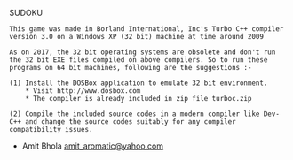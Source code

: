SUDOKU
~~~~~~~~~~~~~~~~~~~~~~~~~~~~~~~~~~~~~~~~~~~~~~~~~~~~~~~
This game was made in Borland International, Inc's Turbo C++ compiler version 3.0 on a Windows XP (32 bit) machine at time around 2009

As on 2017, the 32 bit operating systems are obsolete and don't run the 32 bit EXE files compiled on above compilers. So to run these programs on 64 bit machines, following are the suggestions :-

(1) Install the DOSBox application to emulate 32 bit environment.
    * Visit http://www.dosbox.com
    * The compiler is already included in zip file turboc.zip

(2) Compile the included source codes in a modern compiler like Dev-C++ and change the source codes suitably for any compiler compatibility issues.

~~~~~~~~~~~~~~~~~~~~~~~~~~~~~~~~~~~~~~~~~~~~~~~~~~~~~~~

- Amit Bhola
  amit_aromatic@yahoo.com
